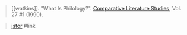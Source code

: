 > [[watkins]]. "What Is Philology?". [Comparative Literature Studies](comparative-literature-studies.md), Vol. 27 #1 (1990). 

> [jstor](https://www.jstor.org/stable/40246724)
> #link 